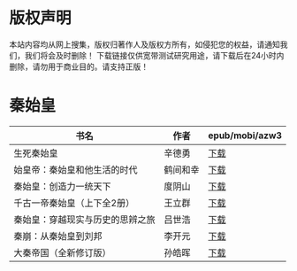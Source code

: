 # 版权声明

本站内容均从网上搜集，版权归著作人及版权方所有，如侵犯您的权益，请通知我们，我们将会及时删除！ 下载链接仅供宽带测试研究用途，请下载后在24小时内删除，请勿用于商业目的。请支持正版！

# 秦始皇

| 书名 | 作者 | epub/mobi/azw3 |
| --- | --- | --- |
| 生死秦始皇 | 辛德勇 | [下载](https://url89.ctfile.com/f/31084289-1357004158-8201b6?p=8866) |
| 始皇帝：秦始皇和他生活的时代 | 鹤间和幸 | [下载](https://url89.ctfile.com/f/31084289-1356992335-5f1bd7?p=8866) |
| 秦始皇：创造力一统天下 | 度阴山 | [下载](https://url89.ctfile.com/f/31084289-1357032160-073320?p=8866) |
| 千古一帝秦始皇（上下全2册） | 王立群 | [下载](https://url89.ctfile.com/f/31084289-1357031857-a1d998?p=8866) |
| 秦始皇：穿越现实与历史的思辨之旅 | 吕世浩 | [下载](https://url89.ctfile.com/f/31084289-1357010635-d004d7?p=8866) |
| 秦崩：从秦始皇到刘邦 | 李开元 | [下载](https://url89.ctfile.com/f/31084289-1357005109-a88027?p=8866) |
| 大秦帝国（全新修订版） | 孙皓晖 | [下载](https://url89.ctfile.com/f/31084289-1357004890-cf3460?p=8866) |
